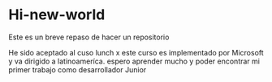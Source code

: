 # Hi-new-world

Este es un breve repaso de hacer un repositorio

He sido aceptado al cuso lunch x
este curso es implementado por Microsoft
y va dirigido a latinoameríca.
espero aprender mucho y poder encontrar mi primer trabajo como desarrollador Junior

